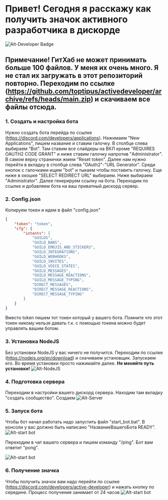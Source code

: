 # Привет! Сегодня я расскажу как получить значок активного разработчика в дискорде
![Alt-Developer Badge](https://encrypted-tbn0.gstatic.com/images?q=tbn:ANd9GcREt6DJ1OVMmDZCze67sft2tRlgaBSR1Ifyf97F8zxUqQ&s)

## Примечание! ГитХаб не может принимать больше 100 файлов. У меня их очень много. Я не стал их загружать в этот репозиторий повторно. Переходим по ссылке (https://github.com/toptipus/activedeveloper/archive/refs/heads/main.zip) и скачиваем все файлы отсюда.

### 1. Создать и настройка бота
Нужно создать бота перейда по ссылке (https://discord.com/developers/applications). Нажимаем "New Applications", пишем название и ставим галочку.
В столбце слева выбираем "Bot". Там ставим все слайдеры на ВКЛ кроме "REQUIRES OAUTH2 CODE GRANT" и ниже ставим галочку напротив "Administrator". В самом верху странички жмем "Reset token".  Далее нам нужно перейти в вкладку в столбце слева "OAuth2"-"URL Generator". Среди кнопок с галочками ищем "bot" и тыкаем чтобы поставить галочку. Еще ниже в окошке "SELECT REDIRECT URL" выбираем. Ниже выбираем "Administrator". Далее генерируем ссылку на бота. Переходим по ссылке и добавляем бота на ваш приватный дискорд сервер.


### 2. Config.json
Копируем токен и идем в файл "config.json"

```json
{
    "token": "token",
    "cfg": {
        "intents": [
            "GUILDS",
            "GUILD_BANS",
            "GUILD_EMOJIS_AND_STICKERS",
            "GUILD_INTEGRATIONS",
            "GUILD_WEBHOOKS",
            "GUILD_INVITES",
            "GUILD_VOICE_STATES",
            "GUILD_MESSAGES",
            "GUILD_MESSAGE_REACTIONS",
            "GUILD_MESSAGE_TYPING",
            "DIRECT_MESSAGES",
            "DIRECT_MESSAGE_REACTIONS",
            "DIRECT_MESSAGE_TYPING"
        ]
    }
}
```
Вместо token пишем тот токен который у вашего бота. Помните что этот токен никому нельзя давать т.к. с помощью токена можно будет управлять вашим ботом.

### 3. Установка NodeJS
Без установки NodeJS у вас ничего не получится. Переходим по ссылке (https://nodejs.org/en/download) и скачиваем установщик. Запускаем его. Во время установки просто нажимайте далее. **Не меняйте путь установки!**
![Alt-NodeJS](https://i.imgur.com/tdC3MGf.png)

### 4. Подготовка сервера
Переходим в настройки вашего дискорд сервера. Находим там вкладку "создать сообщество". Создаем
![Alt-Server](https://i.imgur.com/SV8Ezsj.png)

### 5. Запуск бота
Чтобы бот начал работать надо запустить файл "start_bot.bat". В консоли у вас должно быть написано "НазваниеВашегоБота READY". 
![Alt-start bot](https://i.imgur.com/JcxGRaM.png)

Переходим в чат вашего сервера и пишем команду "/ping". Бот вам ответит "pong".

![Alt-start bot](https://i.imgur.com/vI54904.png)

### 6. Получение значка
Чтобы получить значок вам надо перейти по ссылке (https://discord.com/developers/active-developer) и нажать кнопку по середине. Процесс получения занимает от 24 часов
![Alt-start bot](https://i.imgur.com/BBroFT0.png)
